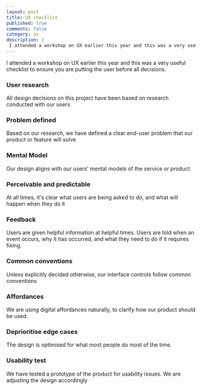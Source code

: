 ```yaml
---
layout: post
title: UX checklist
published: true
comments: false
category: ux
description: |
 I attended a workshop on UX earlier this year and this was a very useful checklist to ensure you are putting the user before all decisions.
---
```

I attended a workshop on UX earlier this year and this was a very useful checklist to ensure you are putting the user before all decisions.

### User research
All design decisions on this project have been based on research conducted with our users

### Problem defined
Based on our research, we have defined a clear end-user problem that our product or feature will solve

### Mental Model
Our design aligns with our users' mental models of the service or product

### Perceivable and predictable
At all times, it's clear what users are being asked to do, and what will happen when they do it

### Feedback
Users are given helpful information at helpful times. Users are told when an event occurs, why it has occurred, and what they need to do if it requires fixing.

### Common conventions
Unless explicitly decided otherwise, our interface controls follow common conventions

### Affordances
We are using digital affordances naturally, to clarify how our product should be used.

### Deprioritise edge cases
The design is optimised for what most people do most of the time.

### Usability test
We have tested a prototype of the product for usability issues. We are adjusting the design accordingly
